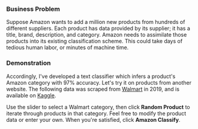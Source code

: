 ### Business Problem

Suppose Amazon wants to add a million new products from hundreds of different suppliers. Each product has data provided by its supplier; it has a title, brand, description, and category. Amazon needs to assimilate those products into its existing classification scheme. This could take days of tedious human labor, or minutes of machine time.

### Demonstration

Accordingly, I've developed a text classifier which infers a product's Amazon category with 97% accuracy. Let's try it on products from another website. The following data was scraped from [Walmart](https://www.walmart.com/) in 2019, and is available on [Kaggle](https://www.kaggle.com/promptcloud/walmart-product-data-2019).

Use the slider to select a Walmart category, then click **Random Product** to iterate through products in that category. Feel free to modify the product data or enter your own. When you're satisfied, click **Amazon Classify**.

